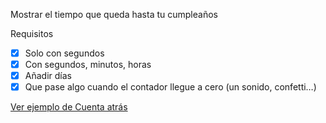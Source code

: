 Mostrar el tiempo que queda hasta tu cumpleaños

Requisitos

- [x] Solo con segundos
- [x] Con segundos, minutos, horas 
- [x] Añadir días
- [x] Que pase algo cuando el contador llegue a cero (un sonido, confetti…)

[Ver ejemplo de Cuenta atrás](https://codepen.io/AllThingsSmitty/pen/JJavZN)
